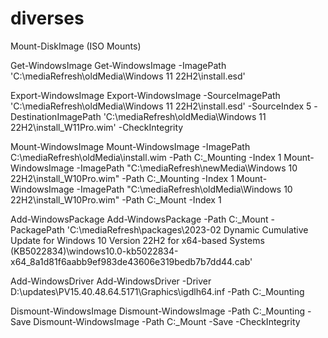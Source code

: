 # diverses
Mount-DiskImage (ISO Mounts)


Get-WindowsImage
	Get-WindowsImage -ImagePath 'C:\mediaRefresh\oldMedia\Windows 11 22H2\install.esd'


Export-WindowsImage
	Export-WindowsImage -SourceImagePath 'C:\mediaRefresh\oldMedia\Windows 11 22H2\install.esd' -SourceIndex 5 -DestinationImagePath 'C:\mediaRefresh\oldMedia\Windows 11 22H2\install_W11Pro.wim' -CheckIntegrity


Mount-WindowsImage
	Mount-WindowsImage -ImagePath C:\mediaRefresh\oldMedia\install.wim -Path C:\_Mounting -Index 1
	Mount-WindowsImage -ImagePath "C:\mediaRefresh\newMedia\Windows 10 22H2\install_W10Pro.wim" -Path C:\_Mounting -Index 1
	Mount-WindowsImage -ImagePath "C:\mediaRefresh\oldMedia\Windows 10 22H2\install_W10Pro.wim" -Path C:\_Mount -Index 1


Add-WindowsPackage
	Add-WindowsPackage -Path C:\_Mount -PackagePath 'C:\mediaRefresh\packages\2023-02 Dynamic Cumulative Update for Windows 10 Version 22H2 for x64-based Systems (KB5022834)\windows10.0-kb5022834-x64_8a1d81f6aabb9ef983de43606e319bedb7b7dd44.cab'

Add-WindowsDriver
	Add-WindowsDriver -Driver D:\updates\PV15.40.48.64.5171\Graphics\igdlh64.inf  -Path C:\_Mounting

Dismount-WindowsImage
Dismount-WindowsImage -Path C:\_Mounting -Save
Dismount-WindowsImage -Path C:\_Mount -Save -CheckIntegrity
